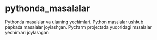 # pythonda_masalalar
Pythonda masalalar va ularning yechimlari.
Python masalalar ushbub papkada masalalar joylashgan.
Pycharm projectsda yuqoridagi masalalar yechimlari joylashgan
